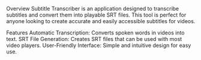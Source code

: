 Overview
Subtitle Transcriber is an application designed to transcribe subtitles and convert them into playable SRT files. This tool is perfect for anyone looking to create accurate and easily accessible subtitles for videos.

Features
Automatic Transcription: Converts spoken words in videos into text.
SRT File Generation: Creates SRT files that can be used with most video players.
User-Friendly Interface: Simple and intuitive design for easy use.
